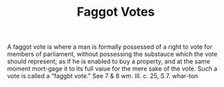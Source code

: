 ---
title: Faggot Votes
letter: F
permalink: "/definitions/bld-faggot-votes.html"
body: A faggot vote is where a man is formally possessed of a right to vote for members
  of parliament, without possessing the substauce which the vote should represent;
  as if he is enabled to buy a property, and at the same moment mort-gage it to its
  full vaiue for the mere sake of the vote. Such a vote is called a “faggbt vote."
  See 7 & 8 wm. III. c. 25, S 7. whar-ton
published_at: '2018-07-07'
source: Black's Law Dictionary 2nd Ed (1910)
layout: post
---